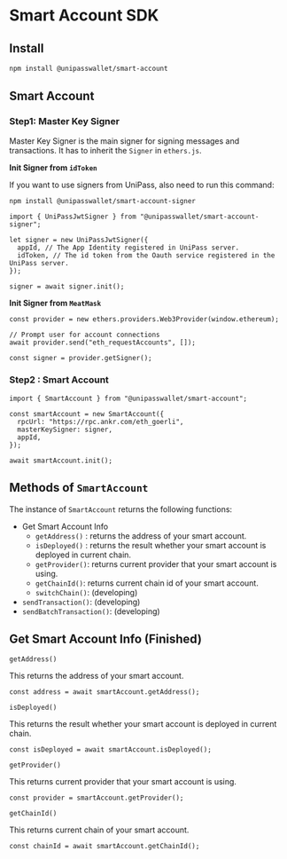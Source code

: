 # Smart Account SDK

## Install

```bash
npm install @unipasswallet/smart-account
```

## Smart Account

### Step1: Master Key Signer

Master Key Signer is the main signer for signing messages and transactions. It has to inherit the `Signer` in `ethers.js`.

**Init Signer from `idToken`**

If you want to use signers from UniPass, also need to run this command:

```tsx
npm install @unipasswallet/smart-account-signer
```

```tsx
import { UniPassJwtSigner } from "@unipasswallet/smart-account-signer";

let signer = new UniPassJwtSigner({
  appId, // The App Identity registered in UniPass server.
  idToken, // The id token from the Oauth service registered in the UniPass server.
});

signer = await signer.init();
```

**Init Signer from `MeatMask`**

```tsx
const provider = new ethers.providers.Web3Provider(window.ethereum);

// Prompt user for account connections
await provider.send("eth_requestAccounts", []);

const signer = provider.getSigner();
```

### Step2 : Smart Account

```tsx
import { SmartAccount } from "@unipasswallet/smart-account";

const smartAccount = new SmartAccount({
  rpcUrl: "https://rpc.ankr.com/eth_goerli",
  masterKeySigner: signer,
  appId,
});

await smartAccount.init();
```

## Methods of `SmartAccount`

The instance of `SmartAccount` returns the following functions:

- Get Smart Account Info
  - `getAddress()` : returns the address of your smart account.
  - `isDeployed()` : returns the result whether your smart account is deployed in current chain.
  - `getProvider()`: returns current provider that your smart account is using.
  - `getChainId()`: returns current chain id of your smart account.
  - `switchChain()`: (developing)
- `sendTransaction()`: (developing)
- `sendBatchTransaction()`: (developing)

## Get Smart Account Info (Finished)

`getAddress()`

This returns the address of your smart account.

```tsx
const address = await smartAccount.getAddress();
```

`isDeployed()`

This returns the result whether your smart account is deployed in current chain.

```tsx
const isDeployed = await smartAccount.isDeployed();
```

`getProvider()`

This returns current provider that your smart account is using.

```tsx
const provider = smartAccount.getProvider();
```

`getChainId()`

This returns current chain of your smart account.

```tsx
const chainId = await smartAccount.getChainId();
```
